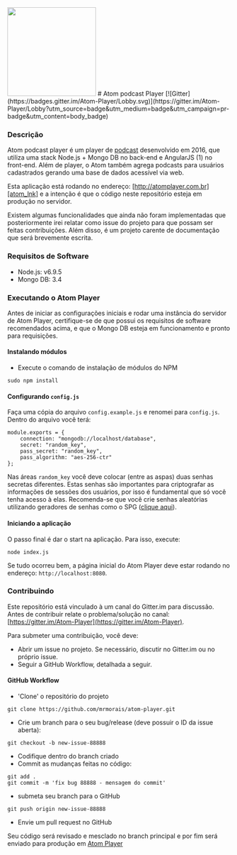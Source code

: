 <img src="http://atomplayer.com.br/assets/img/logo_br.png" width="200">
# Atom podcast Player
[![Gitter](https://badges.gitter.im/Atom-Player/Lobby.svg)](https://gitter.im/Atom-Player/Lobby?utm_source=badge&utm_medium=badge&utm_campaign=pr-badge&utm_content=body_badge)

### Descrição
Atom podcast player é um player de [podcast][podcast_wiki] desenvolvido em 2016, que utiliza uma stack Node.js + Mongo DB no back-end e AngularJS (1) no front-end. Além de player, o Atom também agrega podcasts para usuários cadastrados gerando uma base de dados acessível via web.

Esta aplicação está rodando no endereço: [http://atomplayer.com.br][atom_lnk] e a intenção é que o código neste repositório esteja em produção no servidor.

Existem algumas funcionalidades que ainda não foram implementadas que posteriormente irei relatar como issue do projeto para que possam ser feitas contribuições. Além disso, é um projeto carente de documentação que será brevemente escrita.

### Requisitos de Software
- Node.js: v6.9.5
- Mongo DB: 3.4

### Executando o Atom Player
Antes de iniciar as configurações iniciais e rodar uma instância do servidor de Atom Player, certifique-se de que possui os requisitos de software recomendados acima, e que o Mongo DB esteja em funcionamento e pronto para requisições.

#### Instalando módulos
- Execute o comando de instalação de módulos do NPM
```
sudo npm install
```
#### Configurando `config.js`
Faça uma cópia do arquivo `config.example.js` e renomei para `config.js`. Dentro do arquivo você terá:
```
module.exports = {
	connection: "mongodb://localhost/database",
	secret: "random_key",
	pass_secret: "random_key",
	pass_algorithm: "aes-256-ctr"
};
```
Nas áreas `random_key` você deve colocar (entre as aspas) duas senhas secretas diferentes. Estas senhas são importantes para criptografar as informações de sessões dos usuários, por isso é fundamental que só você tenha acesso à elas. Recomenda-se que você crie senhas aleatórias utilizando geradores de senhas como o SPG ([clique aqui](http://passwordsgenerator.net/)).

#### Iniciando a aplicação
O passo final é dar o start na aplicação. Para isso, execute:
```
node index.js
```
Se tudo ocorreu bem, a página inicial do Atom Player deve estar rodando no endereço: `http://localhost:8080`.

### Contribuindo
Este repositório está vinculado à um canal do Gitter.im para discussão. Antes de contribuir relate o problema/solução no canal: [https://gitter.im/Atom-Player](https://gitter.im/Atom-Player).

Para submeter uma contribuição, você deve:
 - Abrir um issue no projeto. Se necessário, discutir no Gitter.im ou no próprio issue.
 - Seguir a GitHub Workflow, detalhada a seguir.

#### GitHub Workflow
- 'Clone' o repositório do projeto
```
git clone https://github.com/mrmorais/atom-player.git
```
- Crie um branch para o seu bug/release (deve possuir o ID da issue aberta):
```
git checkout -b new-issue-88888
```
- Codifique dentro do branch criado
- Commit as mudanças feitas no código:
```
git add .
git commit -m 'fix bug 88888 - mensagem do commit'
```
- submeta seu branch para o GitHub
```
git push origin new-issue-88888
```
- Envie um pull request no GitHub

Seu código será revisado e mesclado no branch principal e por fim será enviado para produção em [Atom Player](atom_lnk)

[podcast_wiki]: <https://en.wikipedia.org/wiki/Podcast>
[atom_lnk]: <http://atomplayer.com.br>
